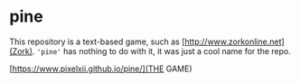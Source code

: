 # pine

This repository is a text-based game, such as [http://www.zorkonline.net](Zork). ```` 'pine' ```` has nothing to do with it, it was just a cool name for the repo.

[https://www.pixelxii.github.io/pine/](THE GAME)
